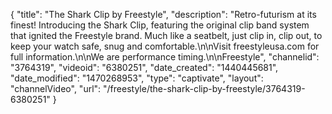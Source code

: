 {
    "title": "The Shark Clip by Freestyle",
    "description": "Retro-futurism at its finest! Introducing the Shark Clip, featuring the original clip band system that ignited the Freestyle brand. Much like a seatbelt, just clip in, clip out, to keep your watch safe, snug and comfortable.\n\nVisit freestyleusa.com for full information.\n\nWe are performance timing.\n\nFreestyle",
    "channelid": "3764319",
    "videoid": "6380251",
    "date_created": "1440445681",
    "date_modified": "1470268953",
    "type": "captivate",
    "layout": "channelVideo",
    "url": "\/freestyle\/the-shark-clip-by-freestyle\/3764319-6380251"
}